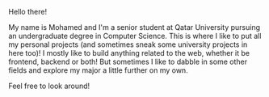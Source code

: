 Hello there!

My name is Mohamed and I'm a senior student at Qatar University pursuing an undergraduate degree in Computer Science. This is where I like to put all my personal projects (and sometimes sneak some university projects in here too)! I mostly like to build anything related to the web, whether it be frontend, backend or both! But sometimes I like to dabble in some other fields and explore my major a little further on my own.

Feel free to look around!
